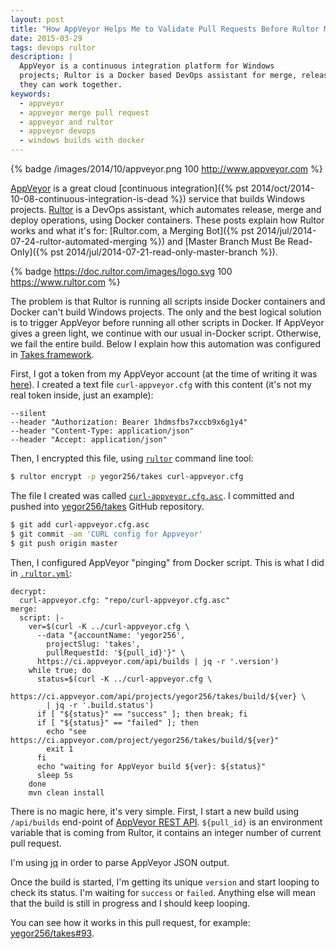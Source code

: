 ```yaml
---
layout: post
title: "How AppVeyor Helps Me to Validate Pull Requests Before Rultor Merges Them"
date: 2015-03-29
tags: devops rultor
description: |
  AppVeyor is a continuous integration platform for Windows
  projects; Rultor is a Docker based DevOps assistant for merge, release and deploy operations;
  they can work together.
keywords:
  - appveyor
  - appveyor merge pull request
  - appveyor and rultor
  - appveyor devops
  - windows builds with docker
---
```


{% badge /images/2014/10/appveyor.png 100 http://www.appveyor.com %}

[AppVeyor](http://www.appveyor.com) is a great cloud
[continuous integration]({% pst 2014/oct/2014-10-08-continuous-integration-is-dead %}) service that builds
Windows projects. [Rultor](https://www.rultor.com) is a DevOps assistant, which automates
release, merge and deploy operations, using Docker containers. These posts
explain how Rultor works and what it's for:
[Rultor.com, a Merging Bot]({% pst 2014/jul/2014-07-24-rultor-automated-merging %})
and [Master Branch Must Be Read-Only]({% pst 2014/jul/2014-07-21-read-only-master-branch %}).

{% badge https://doc.rultor.com/images/logo.svg 100 https://www.rultor.com %}

The problem is that Rultor is running all scripts inside Docker containers
and Docker can't build Windows projects. The only and the best logical solution
is to trigger AppVeyor before running all other scripts in Docker. If AppVeyor
gives a green light, we continue with our usual in-Docker script. Otherwise,
we fail the entire build. Below I explain how this automation was configured
in [Takes framework](http://www.takes.org).

<!--more-->

First, I got a token from my AppVeyor account (at the time
of writing it was [here](https://ci.appveyor.com/api-token)). I created
a text file `curl-appveyor.cfg` with this content (it's not my real token inside,
just an example):

```text
--silent
--header "Authorization: Bearer 1hdmsfbs7xccb9x6g1y4"
--header "Content-Type: application/json"
--header "Accept: application/json"
```

Then, I encrypted this file, using [`rultor`](https://github.com/yegor256/rultor-remote)
command line tool:

```bash
$ rultor encrypt -p yegor256/takes curl-appveyor.cfg
```

The file I created was called
[`curl-appveyor.cfg.asc`](https://github.com/yegor256/takes/blob/master/curl-appveyor.cfg.asc).
I committed and pushed into [yegor256/takes](https://github.com/yegor256/takes)
GitHub repository.

```bash
$ git add curl-appveyor.cfg.asc
$ git commit -am 'CURL config for Appveyor'
$ git push origin master
```

Then, I configured AppVeyor "pinging" from Docker script.
This is what I did in [`.rultor.yml`](https://github.com/yegor256/takes/blob/master/.rultor.yml):

```text
decrypt:
  curl-appveyor.cfg: "repo/curl-appveyor.cfg.asc"
merge:
  script: |-
    ver=$(curl -K ../curl-appveyor.cfg \
      --data "{accountName: 'yegor256',
        projectSlug: 'takes',
        pullRequestId: '${pull_id}'}" \
      https://ci.appveyor.com/api/builds | jq -r '.version')
    while true; do
      status=$(curl -K ../curl-appveyor.cfg \
        https://ci.appveyor.com/api/projects/yegor256/takes/build/${ver} \
        | jq -r '.build.status')
      if [ "${status}" == "success" ]; then break; fi
      if [ "${status}" == "failed" ]; then
        echo "see https://ci.appveyor.com/project/yegor256/takes/build/${ver}"
        exit 1
      fi
      echo "waiting for AppVeyor build ${ver}: ${status}"
      sleep 5s
    done
    mvn clean install
```

There is no magic here, it's very simple. First, I start a new build
using `/api/builds` end-point of
[AppVeyor REST API](http://www.appveyor.com/docs/api/projects-builds#start-build-of-pull-request-github-only).
`${pull_id}` is an environment variable that is coming from Rultor,
it contains an integer number of current pull request.

I'm using [jq](http://stedolan.github.io/jq/)
in order to parse AppVeyor JSON output.

Once the build is started, I'm getting its unique `version` and start
looping to check its status. I'm waiting for `success` or `failed`. Anything
else will mean that the build is still in progress and I should keep looping.

You can see how it works in this pull request, for example:
[yegor256/takes#93](https://github.com/yegor256/takes/pull/93).
